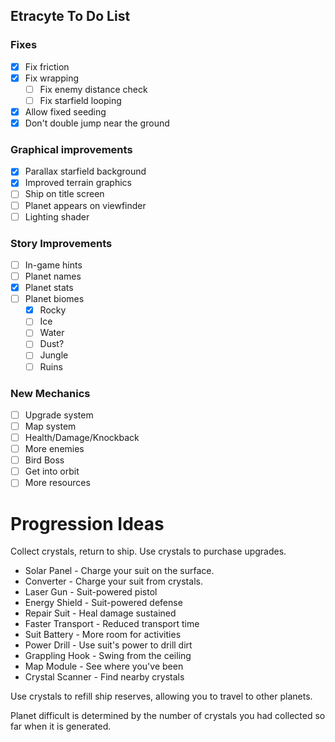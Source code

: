 Etracyte To Do List
-------------------

### Fixes

- [x] Fix friction
- [x] Fix wrapping
  - [ ] Fix enemy distance check
  - [ ] Fix starfield looping
- [x] Allow fixed seeding
- [x] Don't double jump near the ground

### Graphical improvements

- [x] Parallax starfield background
- [x] Improved terrain graphics
- [ ] Ship on title screen
- [ ] Planet appears on viewfinder
- [ ] Lighting shader

### Story Improvements

- [ ] In-game hints
- [ ] Planet names
- [x] Planet stats
- [ ] Planet biomes
  - [x] Rocky
  - [ ] Ice
  - [ ] Water
  - [ ] Dust?
  - [ ] Jungle
  - [ ] Ruins

### New Mechanics

- [ ] Upgrade system
- [ ] Map system
- [ ] Health/Damage/Knockback
- [ ] More enemies
- [ ] Bird Boss
- [ ] Get into orbit
- [ ] More resources

Progression Ideas
=================

Collect crystals, return to ship.  Use crystals to purchase upgrades.

 * Solar Panel - Charge your suit on the surface.
 * Converter - Charge your suit from crystals.
 * Laser Gun - Suit-powered pistol
 * Energy Shield - Suit-powered defense
 * Repair Suit - Heal damage sustained
 * Faster Transport - Reduced transport time
 * Suit Battery - More room for activities
 * Power Drill - Use suit's power to drill dirt
 * Grappling Hook - Swing from the ceiling
 * Map Module - See where you've been
 * Crystal Scanner - Find nearby crystals

Use crystals to refill ship reserves, allowing you to travel to other
planets.

Planet difficult is determined by the number of crystals you had collected so
far when it is generated.
